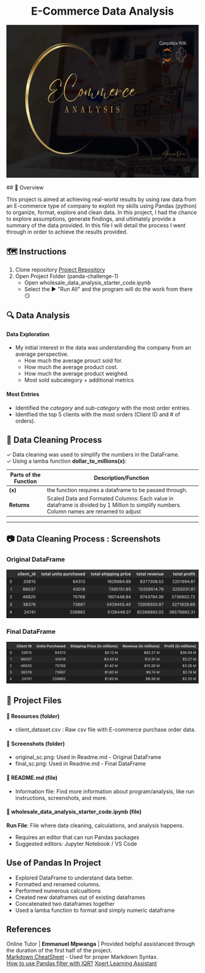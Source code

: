 <h1 align="center">E-Commerce Data Analysis</h1>

<p align="center">
  <img src="readmeBanner.gif" width="800" height="400">
</p>
## 🚁 Overview

This project is aimed at achieving real-world results by using raw data from an E-commerce type of company to exploit my skills using Pandas (python) to organize, format, explore and clean data. In this project, I had the chance to explore assumptions, generate findings, and ultimately provide a summary of the data provided. In this file I will detail the process I went through in order to achieve the results provided.

## 🗺️ Instructions

1. Clone repository [Project Repository](https://github.com/ncmoliver/pandas-challenge-1..git)
2. Open Project Folder (panda-challenge-1)
   - Open wholesale_data_analysis_starter_code.ipynb
   - Select the ▶️ "Run All" and the program will do the work from there 😏

## 🔍 Data Analysis

#### Data Exploration

- My initial interest in the data was understanding the company from an average perspective.
  - How much the average prouct sold for.
  - How much the average product cost.
  - How much the average product weighed.
  - Most sold subcategory + additional metrics

#### Most Entries

- Identified the _category_ and _sub-category_ with the most order entries.
- Identfied the top 5 clients with the most orders (Client ID and # of orders).

## 🧺 Data Cleaning Process

✓ Data cleaning was used to simplify the numbers in the DataFrame.  
✓ Using a lamba function **dollar_to_millions(x)**:

| Parts of the Function | Description/Function                                                                                                                      |
| --------------------- | ----------------------------------------------------------------------------------------------------------------------------------------- |
| **(x)**               | the function requires a dataframe to be passed through.                                                                                   |
| **Returns**           | Scaled Data and Formated Columns: Each value in dataframe is divided by 1 Million to simplify numbers. Column names are renamed to adjust |

<hr>

## 📷 Data Cleaning Process : Screenshots

### Original DataFrame

<img src="./Screenshots/original_sc.png">

### Final DataFrame

<img src="./Screenshots/final_sc.png">

## 💼 Project Files

#### 📁 Resources (folder)

- client_dataset.csv : Raw csv file with E-commerce purchase order data.

#### 📁 Screenshots (folder)

- original_sc.png: Used in Readme.md - Original DataFrame
- final_sc.png: Used in Readme.md - Final DataFrame

#### 📄 README.md (file)

- Information file: Find more information about program/analysis, like run instructions, screenshots, and more.

#### 📄 wholesale_data_analysis_starter_code.ipynb (file)

**Run File**: File where data cleaning, calculations, and analysis happens.

- Requires an editor that can run Pandas packages
- Suggested editors: Jupyter Notebook / VS Code

## Use of Pandas In Project

- Explored DataFrame to understand data better.
- Formatted and renamed columns.
- Performed numerous calcualtions
- Created new dataframes out of existing dataframes
- Concatenated two dataframes together
- Used a lamba function to format and simply numeric dataframe

## References

Online Tutor | **Emmanuel Mpwanga** | Provided helpful assistanced through the duration of the first half of the project.  
[Markdown CheatSheet](https://www.markdownguide.org/cheat-sheet/) - Used for proper Markdown Syntax.  
[How to use Pandas filter with IQR?](https://www.geeksforgeeks.org/how-to-use-pandas-filter-with-iqr/)
[Xpert Learning Assistant](https://bootcampspot.instructure.com/courses/6028/external_tools/313)
